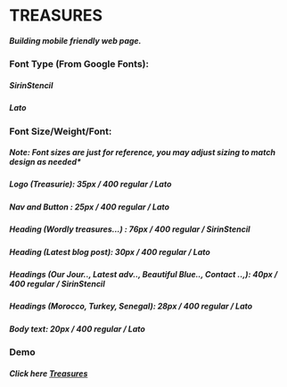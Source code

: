 # TREASURES
##### Building mobile friendly web page.

### Font Type (From Google Fonts):
##### SirinStencil
##### Lato

### Font Size/Weight/Font:
##### Note: Font sizes are just for reference, you may adjust sizing to match design as needed*
##### Logo (Treasurie): 35px / 400 regular / Lato
##### Nav and Button : 25px / 400 regular / Lato
##### Heading (Wordly treasures...) : 76px / 400 regular / SirinStencil
##### Heading (Latest blog post): 30px / 400 regular / Lato
##### Headings (Our Jour.., Latest adv.., Beautiful Blue.., Contact ..,): 40px / 400 regular / SirinStencil
##### Headings (Morocco, Turkey, Senegal): 28px / 400 regular / Lato
##### Body text: 20px / 400 regular / Lato

### Demo
##### Click here <a href="https://bpbantigue.com/projects/treasures/index.html" target="_blank">Treasures</a>
